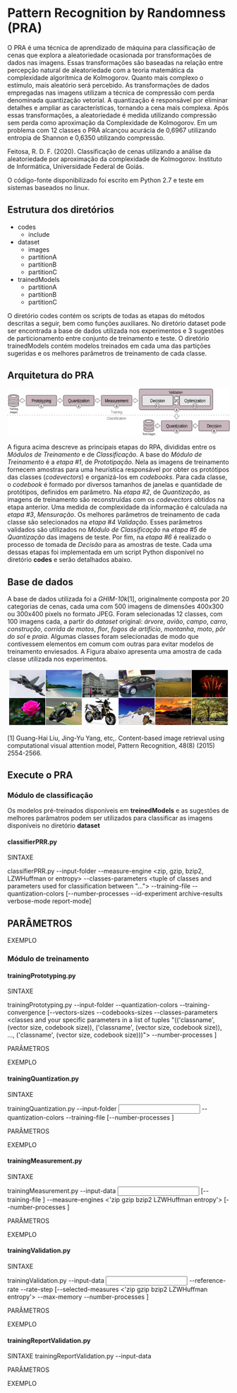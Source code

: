 # Pattern Recognition by Randomness (PRA)
O PRA é uma técnica de aprendizado de máquina para classificação de cenas que explora a aleatoriedade ocasionada por transformações de dados nas imagens. Essas transformações são baseadas na relação entre percepção natural de aleatoriedade com a teoria matemática da complexidade algorítmica de Kolmogorov. Quanto mais complexo o estímulo, mais aleatório será percebido. As transformações de dados empregadas nas imagens utilizam a técnica de compressão com perda denominada quantização vetorial. A quantização é responsável por eliminar detalhes e ampliar as características, tornando a cena mais complexa. Após essas transformações, a aleatoriedade é medida utilizando compressão sem perda como aproximação da Complexidade de Kolmogorov. Em um problema com 12 classes o PRA alcançou acurácia de 0,6967 utilizando entropia de Shannon e 0,6350 utilizando compressão.

Feitosa, R. D. F. (2020). Classificação de cenas utilizando a análise da aleatoriedade por aproximação da complexidade de Kolmogorov. Instituto de Informática, Universidade Federal de Goiás.

O código-fonte disponibilizado foi escrito em Python 2.7 e teste em sistemas baseados no linux.

## Estrutura dos diretórios
- codes
  - include
- dataset
   - images
   - partitionA
   - partitionB
   - partitionC
- trainedModels
   - partitionA
   - partitionB
   - partitionC
   
O diretório codes contém os scripts de todas as etapas do métodos descritas a seguir, bem como funções auxiliares. No diretório dataset pode ser encontrada a base de dados utilizada nos experimentos e 3 sugestões de particionamento entre conjunto de treinamento e teste. O diretório trainedModels contém modelos treinados em cada uma das partições sugeridas e os melhores parâmetros de treinamento de cada classe.

## Arquitetura do PRA
![](https://github.com/rdffeitosa/prr/blob/master/prr.png)

A figura acima descreve as principais etapas do RPA, divididas entre os *Módulos de Treinamento* e de *Classificação*. A base do *Módulo de Treinamento* é a *etapa #1*, de *Prototipação*. Nela as imagens de treinamento fornecem amostras para uma heurística responsável por obter os protótipos das classes (*codevectors*) e organizá-los em *codebooks*. Para cada classe, o *codebook* é formado por diversos tamanhos de janelas e quantidade de protótipos, definidos em parâmetro. Na *etapa #2*, de *Quantização*, as imagens de treinamento são reconstruídas com os *codevectors* obtidos na etapa anterior. Uma medida de complexidade da informação é calculada na *etapa #3*, *Mensuração*. Os melhores parâmetros de treinamento de cada classe são selecionados na *etapa #4* *Validação*. Esses parâmetros validados são utilizados no *Módulo de Classificação* na *etapa #5* de *Quantização* das imagens de teste. Por fim, na *etapa #6* é realizado o processo de tomada de *Decisão* para as amostras de teste. Cada uma dessas etapas foi implementada em um script Python disponível no diretório **codes** e serão detalhados abaixo.

## Base de dados
A base de dados utilizada foi a *GHIM-10k*[1], originalmente composta por 20 categorias de cenas, cada uma com 500 imagens de dimensões 400x300 ou 300x400 pixels no formato JPEG. Foram selecionadas 12 classes, com 100 imagens cada, a partir do *dataset* original: *árvore*, *avião*, *campo*, *carro*, *construção*, *corrida de motos*, *flor*, *fogos de artifício*, *montanha*, *moto*, *pôr do sol* e *praia*.  Algumas classes foram selecionadas de modo que contivessem elementos em comum com outras para evitar modelos de treinamento enviesados. A Figura abaixo apresenta uma amostra de cada classe utilizada nos experimentos.

![](https://github.com/rdffeitosa/prr/blob/master/dataset/dataset.png)

[1] Guang-Hai Liu, Jing-Yu Yang, etc,.  Content-based image retrieval using computational visual attention model, Pattern Recognition, 48(8) (2015) 2554-2566.

## Execute o PRA

### Módulo de classificação
Os modelos pré-treinados disponíveis em **treinedModels** e as sugestões de melhores parâmatros podem ser utilizados para classificar as imagens disponíveis no diretório **dataset**

#### classifierPRR.py
SINTAXE

classifierPRR.py --input-folder <folder path with images for classification> --measure-engine <zip, gzip, bzip2, LZWHuffman or entropy> --classes-parameters <tuple of classes and parameters used for classification between "..."> --training-file <training data file> --quantization-colors <number of colors> [--number-processes <number of parallel processes> --id-experiment <identification of experiments> archive-results verbose-mode report-mode]
  
PARÂMETROS
- 
EXEMPLO


### Módulo de treinamento

#### trainingPrototyping.py
SINTAXE

trainingPrototyping.py --input-folder <folder path with images for training> --quantization-colors <number of colors> --training-convergence <convergence value> [--vectors-sizes <vectors sizes> --codebooks-sizes <number of symbols> --classes-parameters <classes and your specific parameters in a list of tuples "(('classname', (vector size, codebook size)), ('classname', (vector size, codebook size)), ..., ('classname', (vector size, codebook size)))"> --number-processes <number of parallel processes>]

PARÂMETROS

EXEMPLO


#### trainingQuantization.py
SINTAXE

trainingQuantization.py --input-folder <input folder with images for quantization> --quantization-colors <number of colors> --training-file <training data file> [--number-processes <number of parallel processes>]

PARÂMETROS

EXEMPLO


#### trainingMeasurement.py
SINTAXE

trainingMeasurement.py --input-data <input with quantizations data file> [--training-file <training data file>] --measure-engines <'zip gzip bzip2 LZWHuffman entropy'> [--number-processes <number of parallel processes>]

PARÂMETROS

EXEMPLO


#### trainingValidation.py
SINTAXE

trainingValidation.py --input-data <input measures data file> --reference-rate <minimum accuracy desired> --rate-step <step of decreasing of the reference rate for scrap round> [--selected-measures <'zip gzip bzip2 LZWHuffman entropy'> --max-memory <maximum amount of memory to be used> --number-processes <number of parallel processes>]

PARÂMETROS

EXEMPLO


#### trainingReportValidation.py

SINTAXE
trainingReportValidation.py --input-data <file with best scenarios>

PARÂMETROS

EXEMPLO
